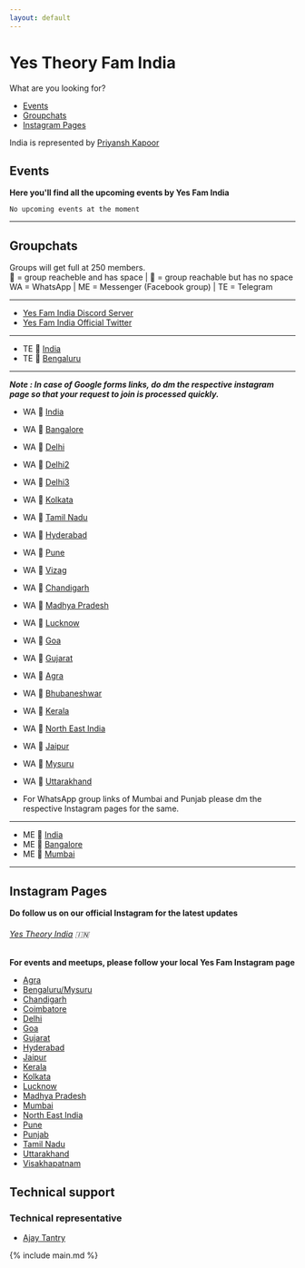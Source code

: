 ```yaml
---
layout: default
---
```


# Yes Theory Fam India

What are you looking for?

- [Events](#events)
- [Groupchats](#groupchats)
- [Instagram Pages](#instagram-pages)

India is represented by [Priyansh Kapoor](https://www.instagram.com/kapoor.priyansh/)

## Events

**Here you'll find all the upcoming events by Yes Fam India**

```
No upcoming events at the moment
```

---

## Groupchats

Groups will get full at 250 members.  
💚 = group reacheble and has space | 💛 = group reachable but has no space  
WA = WhatsApp | ME = Messenger (Facebook group) | TE = Telegram

---

- [Yes Fam India Discord Server](https://discord.gg/wvAJmJ6)
- [Yes Fam India Official Twitter](https://twitter.com/YesFamIndia?s=09)

---

- TE 💚 [India](https://t.me/joinchat/MU9y4xPqL7rnULJxxx8a0Q)
- TE 💚 [Bengaluru](https://t.me/joinchat/J53IGRcR7KY6VSeK0vQK5w)

---

**_Note : In case of Google forms links, do dm the respective instagram page so that your request to join is processed quickly._**

- WA 💛 [India](https://chat.whatsapp.com/Dwh7KtivXnD7amHpYchYsJ)
- WA 💛 [Bangalore](https://docs.google.com/forms/d/e/1FAIpQLSe6d-LOdV26_McsZ8ydghS2EFcuoI4ROli6GMpXCg7yKybT7w/viewform)
- WA 💛 [Delhi](https://chat.whatsapp.com/LyNCr1GkppR9qJ1X7tknHu)
- WA 💚 [Delhi2](https://chat.whatsapp.com/GiQLVqUJotNIE4JTbgJl2b)
- WA 💚 [Delhi3](https://chat.whatsapp.com/CbrgtRSP8H0C2nagMtsgXz)
- WA 💚 [Kolkata](https://chat.whatsapp.com/HYRkmQiAldp1nqPb0ARCuv)
- WA 💚 [Tamil Nadu](https://docs.google.com/forms/d/e/1FAIpQLScUG7LcyIBA3HswIoi0QtaJHLN2F59vwgxA2bbzsk8X1hNjVA/viewform?usp=sf_link)
- WA 💚 [Hyderabad](https://forms.gle/aQt9nWJCAykBDtAs9)
- WA 💚 [Pune](https://chat.whatsapp.com/J3UCGSJ6sIJGyKsJnshWfp)
- WA 💚 [Vizag](https://bit.ly/RegisterYFVSKP)
- WA 💚 [Chandigarh](https://chat.whatsapp.com/LJvIe1qUhGnD7g7Sq35spu)
- WA 💚 [Madhya Pradesh](https://docs.google.com/forms/d/e/1FAIpQLSexOt6qRDeqaT6f_yyb1Qnhm8weQB33LBlL3B5votvr8p0fLQ/viewform)
- WA 💚 [Lucknow](https://chat.whatsapp.com/DBSrhAVZLzpG6IiP0T8b8C)
- WA 💚 [Goa](https://chat.whatsapp.com/FcGu4Iw3xBLAzWq0liIbnJ)
- WA 💚 [Gujarat](https://forms.gle/kME9BguGTRtsDDjk8)
- WA 💚 [Agra](https://chat.whatsapp.com/K3tCDd5rcbVCYlghcip6t5)
- WA 💚 [Bhubaneshwar](https://chat.whatsapp.com/IRcdscxE5Fz9cN35bkfedy)
- WA 💚 [Kerala](https://chat.whatsapp.com/HwoA70lQ2KiBBqeziAD2ZP)
- WA 💚 [North East India](https://chat.whatsapp.com/JTFzZpHRA48Ix1DiPPuRcP)
- WA 💚 [Jaipur](https://chat.whatsapp.com/D7SaWYNh5BM1sfvI8wlOYn)
- WA 💚 [Mysuru](https://chat.whatsapp.com/CY6FiXZWlZ80TEFC4WTYvb)
- WA 💚 [Uttarakhand](https://chat.whatsapp.com/LZWINESlrk51DHQw7qiPLL)

- For WhatsApp group links of Mumbai and Punjab please dm the respective Instagram pages for the same.

---

- ME 💚 [India](https://m.me/join/AbYQ3LU2_niAZPpC)
- ME 💚 [Bangalore](https://m.me/join/AbYadmRTvjsqlHId)
- ME 💚 [Mumbai](https://m.me/join/AbYRahr78yleYBdR)

---

## Instagram Pages

**Do follow us on our official Instagram for the latest updates**

###### [Yes Theory India](https://www.instagram.com/yestheory.india/) 🇮🇳

**For events and meetups, please follow your local Yes Fam Instagram page**

- [Agra](https://instagram.com/yesfam.agra/)
- [Bengaluru/Mysuru](https://www.instagram.com/yesfambengaluru/)
- [Chandigarh](https://www.instagram.com/yestheorychandigarh/)
- [Coimbatore](https://www.instagram.com/yestheorycoimbatore/)
- [Delhi](https://www.instagram.com/yesfamdelhi/)
- [Goa](https://www.instagram.com/yesfamgoa/)
- [Gujarat](https://www.instagram.com/yesfamgujarat/)
- [Hyderabad](https://www.instagram.com/yesfamhyderabad/)
- [Jaipur](https://www.instagram.com/yesfamjaipur/)
- [Kerala](https://www.instagram.com/yestheory.kerala/)
- [Kolkata](https://www.instagram.com/yestheory_kolkata/)
- [Lucknow](https://www.instagram.com/yesfam_lucknow/)
- [Madhya Pradesh](https://www.instagram.com/yesfammp/)
- [Mumbai](https://www.instagram.com/mumbaiyesfam/)
- [North East India](https://www.instagram.com/yestheorynortheastindia/)
- [Pune](https://www.instagram.com/yestheory.pune/)
- [Punjab](https://www.instagram.com/yesfampunjab/)
- [Tamil Nadu](https://www.instagram.com/yesfamtamilnadu/)
- [Uttarakhand](https://www.instagram.com/yestheory_uttarakhand/)
- [Visakhapatnam](https://www.instagram.com/yesfamvisakhapatnam/)

## Technical support

### Technical representative

- [Ajay Tantry](https://www.facebook.com/ajay.tantry)

{% include main.md %}
